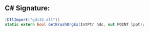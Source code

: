 
## C# Signature:
```cs
[DllImport("gdi32.dll")]
static extern bool GetBrushOrgEx(IntPtr hdc, out POINT lppt);
```
